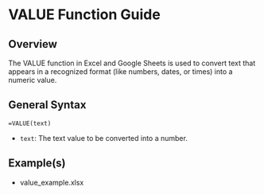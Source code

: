 # VALUE Function Guide

## Overview
The VALUE function in Excel and Google Sheets is used to convert text that appears in a recognized format (like numbers, dates, or times) into a numeric value.

## General Syntax
`=VALUE(text)`
- `text`: The text value to be converted into a number.

## Example(s)
- value_example.xlsx
